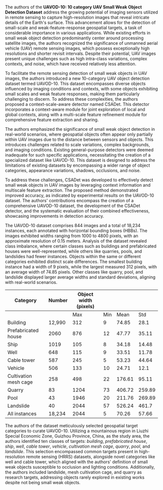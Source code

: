 The authors of the **UAVOD-10: 10 category UAV Small Weak Object Detection Dataset** address the growing potential of imaging sensors utilized in remote sensing to capture high-resolution images that reveal intricate details of the Earth's surface. This advancement allows for the detection of small-scale and weak-feature-response geospatial targets, a task of considerable importance in various applications. While existing efforts in small weak object detection predominantly center around processing satellite images, the authors recognized the significance of unmanned aerial vehicle (UAV) remote sensing images, which possess exceptionally high resolutions and shorter revisit intervals. Despite their potential, UAV images present unique challenges such as high intra-class variations, complex contexts, and noise, which have received relatively less attention.

To facilitate the remote sensing detection of small weak objects in UAV images, the authors introduced a new 10-category UAV object detection dataset termed UAVOD-10. This dataset encompasses diverse objects influenced by imaging conditions and contexts, with some objects exhibiting small scales and weak feature responses, making them particularly challenging to discern. To address these complexities, the authors proposed a context-scale-aware detector named CSADet. This detector incorporates a context-aware module for joint exploration of local and global contexts, along with a multi-scale feature refinement module for comprehensive feature extraction and sharing.

The authors emphasized the significance of small weak object detection in real-world scenarios, where geospatial objects often appear only partially within UAV images due to the distance between sensors and objects. This introduces challenges related to scale variations, complex backgrounds, and imaging conditions. Existing general-purpose detectors were deemed inadequate for such specific applications, necessitating the creation of a specialized dataset like UAVOD-10. This dataset is designed to address the limitations of existing datasets by encompassing a wider range of object categories, appearance variations, shadows, occlusions, and noise.

To address these challenges, CSADet was developed to effectively detect small weak objects in UAV images by leveraging context information and multiscale feature extraction. The proposed method demonstrated improved accuracy, as indicated by experimental results on the UAVOD-10 dataset. The authors' contributions encompass the creation of a comprehensive UAVOD-10 dataset, the development of the CSADet detector, and the systematic evaluation of their combined effectiveness, showcasing improvements in detection accuracy.

The UAVOD-10 dataset comprises 844 images and a total of 18,234 instances, each annotated with horizontal bounding boxes (HBBs). The images exhibited widths ranging from 1000 to 4800 pixels, with an approximate resolution of 0.15 meters. Analysis of the dataset revealed class imbalance, where certain classes such as buildings and prefabricated houses were well-represented, while others like quarries, pools, and landslides had fewer instances. Objects within the same or different categories exhibited distinct scale differences. The smallest building instance had a width of 9 pixels, while the largest measured 312 pixels, with an average width of 74.85 pixels. Other classes like quarry, pool, and landslide displayed larger average widths and standard deviations, aligning with real-world scenarios.

| Category              | Number | Object width (pixels) |     |        |        |
| --------------------- | ------ | --------------------- | --- | ------ | ------ |
|                       |        | Max                   | Min | Mean   | Std    |
| Building              | 12,990 | 312                   | 9   | 74.85  | 28.1   |
| Prefabricated house   | 2060   | 876                   | 12  | 47.77  | 35.11  |
| Ship                  | 1019   | 105                   | 8   | 34.18  | 14.48  |
| Well                  | 648    | 115                   | 9   | 33.51  | 11.78  |
| Cable tower           | 587    | 245                   | 5   | 53.23  | 44.64  |
| Vehicle               | 506    | 133                   | 10  | 24.71  | 12.1   |
| Cultivation mesh cage | 258    | 498                   | 22  | 176.61 | 95.11  |
| Quarry                | 83     | 1204                  | 73  | 406.72 | 259.89 |
| Pool                  | 43     | 1946                  | 20  | 211.76 | 269.89 |
| Landslide             | 40     | 2044                  | 57  | 526.24 | 461.7  |
| All instances         | 18,234 | 2044                  | 5   | 70.26  | 57.66  |

The authors of the dataset meticulously selected geospatial target categories to curate UAVOD-10. Utilizing a mountainous region in Liuzhi Special Economic Zone, Guizhou Province, China, as the study area, the authors identified ten classes of targets: *building*, *prefabricated house*, *ship*, *well*, *cable tower*, *vehicle*, *cultivation mesh cage*, *quarry*, *pool*, and *landslide*. This selection encompassed common targets present in high-resolution remote sensing (HRRS) datasets, alongside novel categories like well and cable tower, which aligned with the authors' definition of small weak objects susceptible to occlusion and lighting conditions. Additionally, the authors included landslide, mesh cultivation cage, and quarry as research targets, addressing objects rarely explored in existing works despite not being small weak objects.
